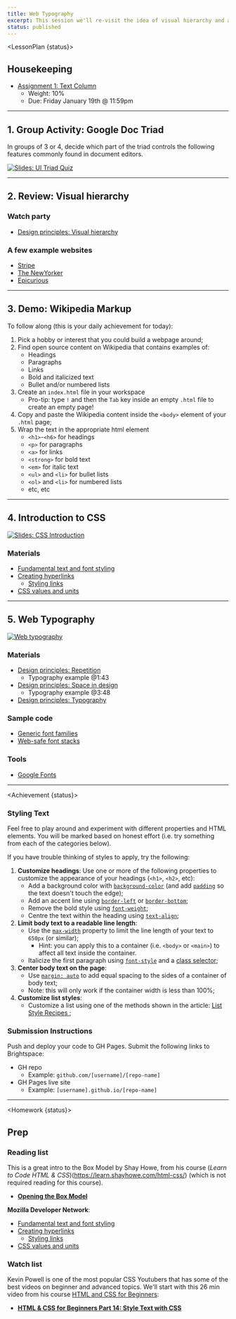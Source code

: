 ```yaml
---
title: Web Typography
excerpt: This session we'll re-visit the idea of visual hierarchy and apply the concept to web typography. Along the way we'll introduce the Box Model.
status: published
---
```


<script>
	import Homework from "$lib/components/Homework.svelte";
	import LessonPlan from "$lib/components/LessonPlan.svelte";
	import Achievement from "$lib/components/Achievement.svelte";
</script>

<LessonPlan {status}>

<h2>Housekeeping</h2>

 - [Assignment 1: Text Column](/courses/cpnt-260/assessments/assignment-1)
	- Weight: 10%
	- Due: Friday January 19th @ 11:59pm

---

<h2>1. Group Activity: Google Doc Triad</h2>

In groups of 3 or 4, decide which part of the triad controls the following features commonly found in document editors.

[![Slides: UI Triad Quiz](/images/slides/cpnt-260/ui-triad-quiz.png)](/slides/cpnt-260/ui-triad-quiz)

---

<h2>2. Review: Visual hierarchy</h2>

### Watch party
- [Design principles: Visual hierarchy](https://www.youtube.com/watch?v=qZWDJqY27bw)

### A few example websites
- [Stripe](https://stripe.com/en-ca)
- [The NewYorker](https://www.newyorker.com/)
- [Epicurious](https://www.epicurious.com/)


---

<h2>3. Demo: Wikipedia Markup</h2>

To follow along (this is your daily achievement for today):
1. Pick a hobby or interest that you could build a webpage around;
2. Find open source content on Wikipedia that contains examples of:
	- Headings
	- Paragraphs
	- Links
	- Bold and italicized text
	- Bullet and/or numbered lists
3. Create an `index.html` file in your workspace
	- Pro-tip: type `!` and then the `Tab` key inside an empty `.html` file to create an empty page!
4. Copy and paste the Wikipedia content inside the `<body>` element of your `.html` page;
5. Wrap the text in the appropriate html element
	- `<h1>`-`<h6>` for headings
	- `<p>` for paragraphs
	- `<a>` for links
	- `<strong>` for bold text
	- `<em>` for italic text
	- `<ul>` and `<li>` for bullet lists
	- `<ol>` and `<li>` for numbered lists
	- etc, etc

---

<h2>4. Introduction to CSS</h2>

[![Slides: CSS Introduction](/images/slides/cpnt-260/css-introduction.png)](/slides/cpnt-260/css-introduction)

### Materials
- [Fundamental text and font styling](https://developer.mozilla.org/en-US/docs/Learn/CSS/Styling_text/Fundamentals)
- [Creating hyperlinks](https://developer.mozilla.org/en-US/docs/Learn/HTML/Introduction_to_HTML/Creating_hyperlinks)
	- [Styling links](https://developer.mozilla.org/en-US/docs/Learn/CSS/Styling_text/Styling_links)
- [CSS values and units](https://developer.mozilla.org/en-US/docs/Learn/CSS/Building_blocks/Values_and_units)

---

<h2>5. Web Typography</h2>

[![Web typography](/images/slides/cpnt-260/web-typography.png)](/slides/cpnt-260/web-typography)

### Materials
- [Design principles: Repetition](https://www.youtube.com/watch?v=8zhhc5pzE9Y)
	- Typography example @1:43 
- [Design principles: Space in design](https://www.youtube.com/watch?v=3dESVj7-XzI)
	- Typography example @3:48
- [Design principles: Typography](https://www.youtube.com/watch?v=yom0nogFN3k)

### Sample code
- [Generic font families](https://codepen.io/browsertherapy/pen/wvzZPqK)
- [Web-safe font stacks](https://codepen.io/browsertherapy/pen/eYNmYQP)

### Tools
- [Google Fonts](https://fonts.google.com/)

---

</LessonPlan>

<Achievement {status}>

### Styling Text
Feel free to play around and experiment with different properties and HTML elements. You will be marked based on honest effort (i.e. try something from each of the categories below).

If you have trouble thinking of styles to apply, try the following:
1. **Customize headings**: Use one or more of the following properties to customize the appearance of your headings (`<h1>`, `<h2>`, etc):
    - Add a background color with [`background-color`](https://css-tricks.com/almanac/properties/b/background-color/) (and add [`padding`](https://developer.mozilla.org/en-US/docs/Web/CSS/padding) so the text doesn't touch the edge);
    - Add an accent line using [`border-left`](https://developer.mozilla.org/en-US/docs/Web/CSS/border-left) or [`border-bottom`](https://developer.mozilla.org/en-US/docs/Web/CSS/border-bottom);
    - Remove the bold style using [`font-weight`](https://developer.mozilla.org/en-US/docs/Web/CSS/font-weight);
    - Centre the text within the heading using [`text-align`](https://developer.mozilla.org/en-US/docs/Web/CSS/text-align);
2. **Limit body text to a readable line length**:
    - Use the [`max-width`](https://developer.mozilla.org/en-US/docs/Web/CSS/max-width) property to limit the line length of your text to `650px` (or similar);
        - Hint: you can apply this to a container (i.e. `<body>` or `<main>`) to affect all text inside the container.
    - Italicize the first paragraph using [`font-style`](https://developer.mozilla.org/en-US/docs/Web/CSS/font-style) and a [class selector](https://developer.mozilla.org/en-US/docs/Web/CSS/Class_selectors);
3. **Center body text on the page**:
    - Use [`margin: auto`](https://www.hongkiat.com/blog/css-margin-auto/) to add equal spacing to the sides of a container of body text;
    - Note: this will only work if the container width is less than 100%;
4. **Customize list styles**:
    - Customize a list using one of the methods shown in the article: [List Style Recipes ](https://css-tricks.com/list-style-recipes/);

### Submission Instructions

Push and deploy your code to GH Pages. Submit the following links to Brightspace:
- GH repo
	- Example: `github.com/[username]/[repo-name]`
- GH Pages live site
	- Example: `[username].github.io/[repo-name]`

</Achievement>

---


<Homework {status}>

<h2>Prep</h2>

### Reading list
This is a great intro to the Box Model by Shay Howe, from his course (_Learn to Code HTML & CSS_)(https://learn.shayhowe.com/html-css/) (which is not required reading for this course).
- **[Opening the Box Model](https://learn.shayhowe.com/html-css/opening-the-box-model/)**

**Mozilla Developer Network**: 
- [Fundamental text and font styling](https://developer.mozilla.org/en-US/docs/Learn/CSS/Styling_text/Fundamentals)
- [Creating hyperlinks](https://developer.mozilla.org/en-US/docs/Learn/HTML/Introduction_to_HTML/Creating_hyperlinks)
	- [Styling links](https://developer.mozilla.org/en-US/docs/Learn/CSS/Styling_text/Styling_links)
- [CSS values and units](https://developer.mozilla.org/en-US/docs/Learn/CSS/Building_blocks/Values_and_units)

### Watch list
Kevin Powell is one of the most popular CSS Youtubers that has some of the best videos on beginner and advanced topics. We'll start with this 26 min video from his course [HTML and CSS for Beginners](https://www.youtube.com/playlist?list=PL4-IK0AVhVjM0xE0K2uZRvsM7LkIhsPT-):
- **[HTML & CSS for Beginners Part 14: Style Text with CSS](https://www.youtube.com/watch?v=Elg66-ASVXg)**

</Homework>